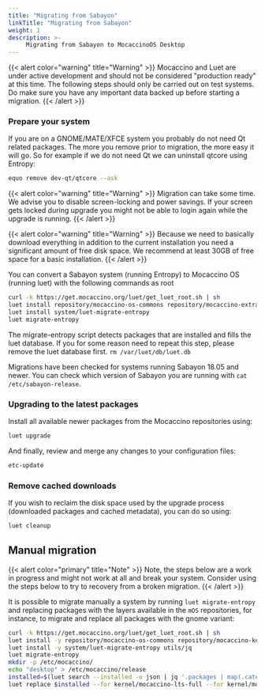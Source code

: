 ```yaml
---
title: "Migrating from Sabayon"
linkTitle: "Migrating from Sabayon"
weight: 1
description: >-
     Migrating from Sabayon to MocaccinoOS Desktop
---
```


{{< alert color="warning" title="Warning" >}}
Mocaccino and Luet are under active development and should not be considered "production ready" at this time. The following steps should only be carried out on test systems. Do make sure you have any important data backed up before starting a migration.
{{< /alert >}}

### Prepare your system
If you are on a GNOME/MATE/XFCE system you probably do not need Qt related packages. The more you remove prior to migration, the more easy it will go.
So for example if we do not need Qt we can uninstall qtcore using Entropy: 
```bash
equo remove dev-qt/qtcore --ask
```
{{< alert color="warning" title="Warning" >}}
Migration can take some time. We advise you to disable screen-locking and power savings. If your screen gets locked during upgrade you might not be able to login again while the upgrade is running.
{{< /alert >}}

{{< alert color="warning" title="Warning" >}}
Because we need to basically download everything in addition to the current installation you need a significant amount of free disk space. We recommend at least 30GB of free space for a basic installation.
{{< /alert >}}

You can convert a Sabayon system (running Entropy) to Mocaccino OS (running luet) with the following commands as root

```bash
curl -k https://get.mocaccino.org/luet/get_luet_root.sh | sh
luet install repository/mocaccino-os-commons repository/mocaccino-extra repository/mocaccino-desktop-stable
luet install system/luet-migrate-entropy
luet migrate-entropy
```
The migrate-entropy script detects packages that are installed and fills the luet database. If you for some reason need to repeat this step, please remove the luet database first. `rm /var/luet/db/luet.db`

Migrations have been checked for systems running Sabayon 18.05 and newer. You can check which version of Sabayon you are running with `cat /etc/sabayon-release`.

### Upgrading to the latest packages

Install all available newer packages from the Mocaccino repositories using:

```bash
luet upgrade
```

And finally, review and merge any changes to your configuration files:

```bash
etc-update
```

### Remove cached downloads

If you wish to reclaim the disk space used by the upgrade process (downloaded packages and cached metadata), you can do so using:

```bash
luet cleanup
```

## Manual migration

{{< alert color="primary" title="Note" >}}
Note, the steps below are a work in progress and might not work at all and break your system. Consider using the steps below to try to recovery from a broken migration.
{{< /alert >}}

It is possible to migrate manually a system by running `luet migrate-entropy` and replacing packages with the layers available in the `mOS` repositories, for instance, to migrate and replace all packages with the gnome variant:

```bash
curl -k https://get.mocaccino.org/luet/get_luet_root.sh | sh
luet install -y repository/mocaccino-os-commons repository/mocaccino-kernel-stable repository/mocaccino-extra repository/mocaccino-desktop-stable
luet install -y system/luet-migrate-entropy utils/jq
luet migrate-entropy
mkdir -p /etc/mocaccino/
echo "desktop" > /etc/mocaccino/release
installed=$(luet search --installed -o json | jq '.packages | map(.category+"/"+.name+"@"+.version)[]' -rc | xargs echo)
luet replace $installed --for kernel/mocaccino-lts-full --for kernel/mocaccino-lts-modules --for layers/firmware --for system-profile/default-systemd --for system/luet --for layers/system-x --for layers/gnome
```


